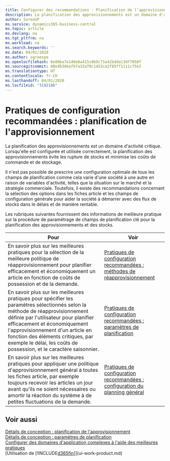 ```yaml
---
title: Configurer des recommandations - Planification de l’approvisionnement | Microsoft Docs
description: La planification des approvisionnements est un domaine d'activité critique. Lorsqu'elle est configurée et utilisée correctement, la planification des approvisionnements évite les rupture de stocks et minimise les coûts de commande et de stockage.
author: SorenGP
ms.service: dynamics365-business-central
ms.topic: article
ms.devlang: na
ms.tgt_pltfrm: na
ms.workload: na
ms.search.keywords: ''
ms.date: 04/01/2020
ms.author: sgroespe
ms.openlocfilehash: 6e80ba7e148e8a415c8b9c71e42bdda13df7050f
ms.sourcegitcommit: 88e4b30eaf6fa32af0c1452ce2f85ff1111c75e2
ms.translationtype: HT
ms.contentlocale: fr-CH
ms.lasthandoff: 04/01/2020
ms.locfileid: "3192186"
---
```

# <a name="setup-best-practices-supply-planning"></a>Pratiques de configuration recommandées : planification de l'approvisionnement
La planification des approvisionnements est un domaine d'activité critique. Lorsqu'elle est configurée et utilisée correctement, la planification des approvisionnements évite les rupture de stocks et minimise les coûts de commande et de stockage.  

 Il n'est pas possible de prescrire une configuration optimale de tous les champs de planification comme cela varie d'une société à une autre en raison de variables d'activité, telles que la situation sur le marché et la stratégie commerciale. Toutefois, il existe des recommandations concernant la sélection des options dans les fiches article et les champs de configuration générale pour aider la société à démarrer avec des flux de stocks dans le délais et de manière rentable.  

 Les rubriques suivantes fournissent des informations de meilleure pratique sur la procédure de paramétrage de champs de planification clé pour la planification des approvisionnements et des stocks.  

|**Pour**|**Voir**|  
|------------|-------------|  
|En savoir plus sur les meilleures pratiques pour la sélection de la meilleure politique de réapprovisionnement pour planifier efficacement et économiquement un article en fonction de coûts de possession et de la demande.|[Pratiques de configuration recommandées : méthodes de réapprovisionnement](setup-best-practices-reordering-policies.md)|  
|En savoir plus sur les meilleures pratiques pour spécifier les paramètres sélectionnés selon la méthode de réapprovisionnement définie par l'utilisateur pour planifier efficacement et économiquement l'approvisionnement d'un article en fonction des éléments critiques, par exemple le délai, les coûts de possession, et le caractère saisonnier.|[Pratiques de configuration recommandées : paramètres de planification](setup-best-practices-planning-parameters.md)|  
|En savoir plus sur les meilleures pratiques pour appliquer une politique d'approvisionnement général à toutes les fiches article, par exemple toujours recevoir les articles un jour avant qu'ils ne soient nécessaires ou amortir la réaction du système à de petites fluctuations de la demande.|[Pratiques de configuration recommandées : configuration du planning général](setup-best-practices-global-planning-setup.md)|  

## <a name="see-also"></a>Voir aussi  
 [Détails de conception : planification de l'approvisionnement](design-details-supply-planning.md)   
 [Détails de conception : paramètres de planification](design-details-planning-parameters.md)   
 [Configurer des domaines d'application complexes à l'aide des meilleures pratiques](set-up-complex-application-areas-using-best-practices.md)  
 [Utilisation de [!INCLUDE[d365fin](includes/d365fin_md.md)]](ui-work-product.md)
